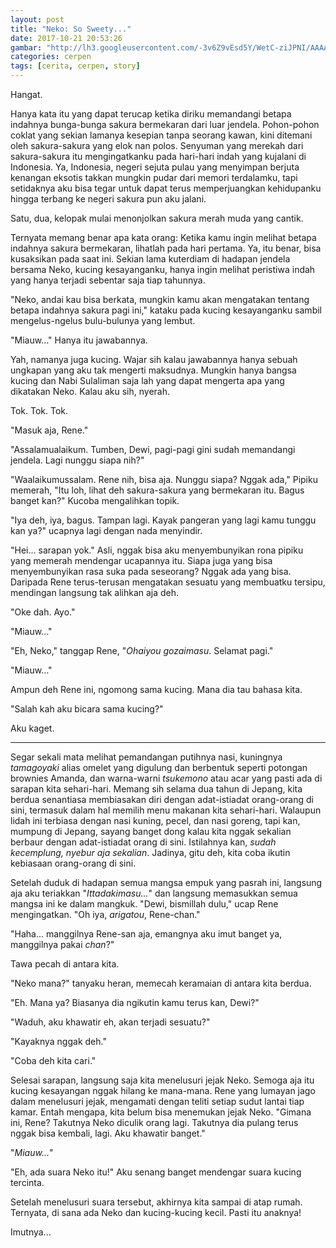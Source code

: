 ```yaml
---
layout: post
title: "Neko: So Sweety..."
date: 2017-10-21 20:53:26
gambar: "http://lh3.googleusercontent.com/-3v6Z9vEsd5Y/WetC-ziJPNI/AAAAAAAACh4/ai7krM6nL2UVV57DfLhdYgm3cmv444MTgCLcBGAs/s900/cat-sakura-07.jpg"
categories: cerpen
tags: [cerita, cerpen, story]
---
```


Hangat.

Hanya kata itu yang dapat terucap ketika diriku memandangi betapa indahnya bunga-bunga sakura bermekaran dari luar jendela. Pohon-pohon coklat yang sekian lamanya kesepian tanpa seorang kawan, kini ditemani oleh sakura-sakura yang elok nan polos. Senyuman yang merekah dari sakura-sakura itu mengingatkanku pada hari-hari indah yang kujalani di Indonesia. Ya, Indonesia, negeri sejuta pulau yang menyimpan berjuta kenangan eksotis takkan mungkin pudar dari memori terdalamku, tapi setidaknya aku bisa tegar untuk dapat terus memperjuangkan kehidupanku hingga terbang ke negeri sakura pun aku jalani.

Satu, dua, kelopak mulai menonjolkan sakura merah muda yang cantik.

Ternyata memang benar apa kata orang: Ketika kamu ingin melihat betapa indahnya sakura bermekaran, lihatlah pada hari pertama. Ya, itu benar, bisa kusaksikan pada saat ini. Sekian lama kuterdiam di hadapan jendela bersama Neko, kucing kesayanganku, hanya ingin melihat peristiwa indah yang hanya terjadi sebentar saja tiap tahunnya.

"Neko, andai kau bisa berkata, mungkin kamu akan mengatakan tentang betapa indahnya sakura pagi ini," kataku pada kucing kesayanganku sambil mengelus-ngelus bulu-bulunya yang lembut.

"Miauw..." Hanya itu jawabannya.

Yah, namanya juga kucing. Wajar sih kalau jawabannya hanya sebuah ungkapan yang aku tak mengerti maksudnya. Mungkin hanya bangsa kucing dan Nabi Sulaliman saja lah yang dapat mengerta apa yang dikatakan Neko. Kalau aku sih, nyerah.

Tok. Tok. Tok.

"Masuk aja, Rene."

"Assalamualaikum. Tumben, Dewi, pagi-pagi gini sudah memandangi jendela. Lagi nunggu siapa nih?"

"Waalaikumussalam. Rene nih, bisa aja. Nunggu siapa? Nggak ada," Pipiku memerah, "Itu loh, lihat deh sakura-sakura yang bermekaran itu. Bagus banget kan?" Kucoba mengalihkan topik.

"Iya deh, iya, bagus. Tampan lagi. Kayak pangeran yang lagi kamu tunggu kan ya?" ucapnya lagi dengan nada menyindir.

"Hei... sarapan yok." Asli, nggak bisa aku menyembunyikan rona pipiku yang memerah mendengar ucapannya itu. Siapa juga yang bisa menyembunyikan rasa suka pada seseorang? Nggak ada yang bisa. Daripada Rene terus-terusan mengatakan sesuatu yang membuatku tersipu, mendingan langsung tak alihkan aja deh.

"Oke dah. Ayo."

"Miauw..."

"Eh, Neko," tanggap Rene, "_Ohaiyou gozaimasu_. Selamat pagi."

"Miauw..."

Ampun deh Rene ini, ngomong sama kucing. Mana dia tau bahasa kita.

"Salah kah aku bicara sama kucing?"

Aku kaget.

---

Segar sekali mata melihat pemandangan putihnya nasi, kuningnya _tamagoyaki_ alias omelet yang digulung dan berbentuk seperti potongan brownies Amanda, dan warna-warni _tsukemono_ atau acar yang pasti ada di sarapan kita sehari-hari. Memang sih selama dua tahun di Jepang, kita berdua senantiasa membiasakan diri dengan adat-istiadat orang-orang di sini, termasuk dalam hal memilih menu makanan kita sehari-hari. Walaupun lidah ini terbiasa dengan nasi kuning, pecel, dan nasi goreng, tapi kan, mumpung di Jepang, sayang banget dong kalau kita nggak sekalian berbaur dengan adat-istiadat orang di sini. Istilahnya kan, _sudah kecemplung, nyebur aja sekalian_. Jadinya, gitu deh, kita coba ikutin kebiasaan orang-orang di sini.

Setelah duduk di hadapan semua mangsa empuk yang pasrah ini, langsung aja aku teriakkan "_Ittadakimasu..._" dan langsung memasukkan semua mangsa ini ke dalam mangkuk. "Dewi, bismillah dulu," ucap Rene mengingatkan. "Oh iya, _arigatou_, Rene-chan."

"Haha... manggilnya Rene-san aja, emangnya aku imut banget ya, manggilnya pakai _chan_?"

Tawa pecah di antara kita.

"Neko mana?" tanyaku heran, memecah keramaian di antara kita berdua.

"Eh. Mana ya? Biasanya dia ngikutin kamu terus kan, Dewi?"

"Waduh, aku khawatir eh, akan terjadi sesuatu?"

"Kayaknya nggak deh."

"Coba deh kita cari."

Selesai sarapan, langsung saja kita menelusuri jejak Neko. Semoga aja itu kucing kesayangan nggak hilang ke mana-mana. Rene yang lumayan jago dalam menelusuri jejak, mengamati dengan teliti setiap sudut lantai tiap kamar. Entah mengapa, kita belum bisa menemukan jejak Neko. "Gimana ini, Rene? Takutnya Neko diculik orang lagi. Takutnya dia pulang terus nggak bisa kembali, lagi. Aku khawatir banget."

"_Miauw..._"

"Eh, ada suara Neko itu!" Aku senang banget mendengar suara kucing tercinta.

Setelah menelusuri suara tersebut, akhirnya kita sampai di atap rumah. Ternyata, di sana ada Neko dan kucing-kucing kecil. Pasti itu anaknya!

Imutnya...